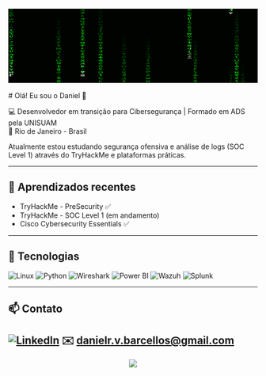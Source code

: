 <p align="center">
  <img src="matrix-gif.gif" width="100%" height="150px" />
</p>
# Olá! Eu sou o Daniel 👋

💻 Desenvolvedor em transição para Cibersegurança | Formado em ADS pela UNISUAM  
📍 Rio de Janeiro - Brasil

Atualmente estou estudando segurança ofensiva e análise de logs (SOC Level 1) através do TryHackMe e plataformas práticas.

---

## 🔐 Aprendizados recentes
- TryHackMe - PreSecurity ✅
- TryHackMe - SOC Level 1 (em andamento)
- Cisco Cybersecurity Essentials ✅

---

## 🚀 Tecnologias
![Linux](https://img.shields.io/badge/Linux-000?style=for-the-badge&logo=linux&logoColor=fff)
![Python](https://img.shields.io/badge/Python-3776AB?style=for-the-badge&logo=python&logoColor=white)
![Wireshark](https://img.shields.io/badge/Wireshark-1679A7?style=for-the-badge&logo=wireshark&logoColor=white)
![Power BI](https://img.shields.io/badge/PowerBI-F2C811?style=for-the-badge&logo=powerbi&logoColor=black)
![Wazuh](https://img.shields.io/badge/Wazuh-005BAC?style=for-the-badge&logo=data:image/png;base64,...)
![Splunk](https://img.shields.io/badge/Splunk-black?style=for-the-badge&logo=splunk)


---

## 📫 Contato
[![LinkedIn](https://img.shields.io/badge/LinkedIn-blue?style=flat&logo=linkedin&logoColor=white)](https://linkedin.com/in/seu-perfil)
✉️ danielr.v.barcellos@gmail.com
---

<p align="center">
  <img src="https://github-readme-stats.vercel.app/api?username=Daniel-Barcellos&show_icons=true&theme=radical" />
</p>
